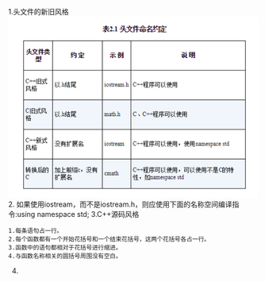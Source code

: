 1.头文件的新旧风格
![image](https://github.com/qianyuqiao/Cplusplus/blob/master/img/header.PNG)
2.
如果使用iostream，而不是iostream.h，则应使用下面的名称空间编译指令:using namespace std;
3.C++源码风格
```
1.每条语句占一行。
2.每个函数都有一个开始花括号和一个结束花括号，这两个花括号各占一行。
3.函数中的语句都相对于花括号进行缩进。
4.与函数名称相关的圆括号周围没有空白。
```
4.
